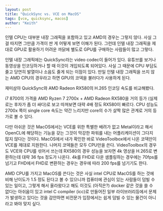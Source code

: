 ```yaml
---
layout: post
title: "QuickSync vs. VCE on MacOS"
tags: [vce, quicksync, macos]
author: "Keith"
---
```


인텔 CPU는 대부분 내장 그래픽을 포함하고 있고 AMD의 경우는 그렇지 않다. 사실 그걸 따지면 그만큼 가격이 싼 게 어떻게 보면 이해가 된다. 그런데 인텔 내장 그래픽을 제대로 GPU로 활용하기 어려운 까닭에 별도로 GPU를 구매하는 사람들이 많고 그렇다.

인텔 내장 그래픽에는 QuickSync라는 video codec이 들어가 있다. 유튜브를 보거나 동영상을 인코딩하거나 할 때 이것이 개입되도록 되어있다. 사실 그 때문에 CPU 부담도 줄고 당연히 발열이나 소음도 줄게 되는 이점이 있다. 만일 인텔 내장 그래픽을 쓰지 않는 AMD CPU의 경우라고 하면 GPU의 코덱을 불러다가 사용하게 된다. 

재미삼아 QuickSync와 AMD Radeon RX580의 H.265 인코딩 속도를 비교해봤다.

i7 8700의 가격을 AMD Ryzen 7 2700x + AMD Radeon RX580을 거의 등가 (실제로는 후자가 좀 더 싸다)로 보고 따져보면 대략 4배 정도 RX580이 빠르다. CPU 성능도 2700x 쪽이 single core 속도는 약간 느리지만 core의 수가 살짝 많은 관계로 거의 등가로 볼 수 있다.

다만 아쉬운 것은 MacOS에서는 VCE를 위한 특별한 배려가 없고 Metal이라고 해서 OpenCL에 해당하는 기능을 갖는 그것이 막강한 파워를 내는 어플리케이션이 그다지 많지 않다는 것이다. MacOS에서 내가 확인한 바로 VideoToolbox에서 나온 코덱만이 VCE를 제대로 지원한다. 나머지 코덱들은 모두 CPU만을 쓴다. VideoToolbox의 경우도 VCE와 CPU를 섞어서 쓰는데 RX580의 경우 성능을 보자면 4k 영상을 H.265로 변환하는데 대략 36 fps 정도가 나온다. 4k를 FHD로 다운 샘플링하는 경우에는 70fps를 넘기고 FHD에서 FHD로 변환하는 경우는 경우에 따라 200 fps를 넘기기도 한다. 

AMD CPU를 가지고 MacOS를 쓴다는 것은 사실 intel CPU로 MacOS를 하는 것에 비해 난이도가 1.5 정도 된다고 볼 수 있으니까 컴퓨터에 관심이 있는 사람들이 덤빌 수 있는 일이고, 그렇게 해서 올라왔다고 해도 이것도 (아직은?) docker 같은 것을 쓸 수 없다는 아쉬움이 있고 intel C compiler (icc)로 만들어진 일부 라이브러리등에서 문제가 발생하고 있다는 것을 감안하면 비전문가 입장에서는 쉽게 덤빌 수 있는 물건이 아니라고 봐야 맞지 싶다.